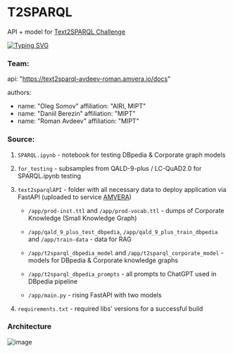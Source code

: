 # T2SPARQL
API + model for [Text2SPARQL Challenge](https://text2sparql.aksw.org/)

[![Typing SVG](https://readme-typing-svg.herokuapp.com?color=%2336BCF7&lines=Text+to+SPARQL)](https://git.io/typing-svg)
### Team:

api: "https://text2sparql-avdeev-roman.amvera.io/docs"

authors:

  - name: "Oleg Somov"
    affiliation: "AIRI,  MIPT"
  - name: "Daniil Berezin"
    affiliation: "MIPT"
  - name: "Roman Avdeev"
    affiliation: "MIPT"

### Source:
1) ```SPARQL.ipynb``` - notebook for testing DBpedia & Corporate graph models
2) ```for_testing``` - subsamples from QALD-9-plus / LC-QuAD2.0 for SPARQL.ipynb testing
3) ```text2sparqlAPI``` - folder with all necessary data to deploy application via FastAPI (uploaded to service [AMVERA](https://amvera.ru/))
   
   - ```/app/prod-inst.ttl``` and  ```/app/prod-vocab.ttl``` - dumps of Corporate Knowledge (Small Knowledge Graph)
     
   - ```/app/qald_9_plus_test_dbpedia```,  ```/app/qald_9_plus_train_dbpedia```  and  ```/app/train-data``` - data for RAG
   
   - ```/app/t2sparql_dbpedia_model``` and ```/app/t2sparql_corporate_model``` - models for DBpedia & Corporate knowledge graphs
     
   - ```/app/t2sparql_dbpedia_prompts``` - all prompts to ChatGPT used in DBpedia pipeline
  
   - ```/app/main.py``` - rising FastAPI with two models
  
4) ```requirements.txt``` - required libs' versions for a successful build


### Architecture
![image](https://github.com/user-attachments/assets/2fd612ae-c6a1-453a-9072-c3477c6e491b)


   

